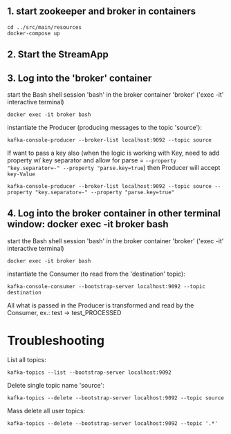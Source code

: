 ## 1. start zookeeper and broker in containers
    cd ../src/main/resources
    docker-compose up

## 2. Start the StreamApp

## 3. Log into the 'broker' container
start the Bash shell session 'bash' in the broker container 'broker' ('exec -it' interactive terminal)
    
    docker exec -it broker bash
    
instantiate the Producer (producing messages to the topic 'source'): 

    kafka-console-producer --broker-list localhost:9092 --topic source

If want to pass a key also (when the logic is working with Key, need to add property w/ key separator and allow for parse = `--property "key.separator=-" --property "parse.key=true`) 
then Producer will accept `key-Value` 

    kafka-console-producer --broker-list localhost:9092 --topic source --property "key.separator=-" --property "parse.key=true"


## 4. Log into the broker container in other terminal window: docker exec -it broker bash
start the Bash shell session 'bash' in the broker container 'broker' ('exec -it' interactive terminal)

    docker exec -it broker bash
    
instantiate the Consumer (to read from the 'destination' topic): 

    kafka-console-consumer --bootstrap-server localhost:9092 --topic destination

All what is passed in the Producer is transformed and read by the Consumer, ex.: test -> test_PROCESSED

# Troubleshooting

List all topics:

    kafka-topics --list --bootstrap-server localhost:9092

Delete single topic name 'source':

    kafka-topics --delete --bootstrap-server localhost:9092 --topic source

Mass delete all user topics:

    kafka-topics --delete --bootstrap-server localhost:9092 --topic '.*'
